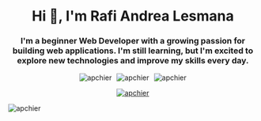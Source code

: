 <h1 align="center">Hi 👋, I'm Rafi Andrea Lesmana</h1>
<h3 align="center">I'm a beginner Web Developer with a growing passion for building web applications. I'm still learning, but I'm excited to explore new technologies and improve my skills every day.</h3>

<div align="center" style="display: flex; justify-content: center; gap: 10px; flex-wrap: wrap;">
  <img src="https://github-readme-stats.vercel.app/api?username=Apchier&theme=vision-friendly-dark&show_icons=true&hide_border=true&count_private=true" alt="apchier" />
  
  <img src="https://github-readme-streak-stats.herokuapp.com/?user=Apchier&theme=vision-friendly-dark&hide_border=true" alt="apchier" />
  
  <img src="https://github-readme-stats.vercel.app/api/top-langs/?username=Apchier&theme=vision-friendly-dark&show_icons=true&hide_border=true&layout=compact" alt="apchier" />
</div>

<p align="center"> 
  <a href="https://github.com/ryo-ma/github-profile-trophy">
    <img align="center" src="https://github-profile-trophy.vercel.app/?username=apchier" alt="apchier" />
  </a> 
</p>

<p align="left">
  <img src="https://komarev.com/ghpvc/?username=apchier&label=Profile%20views&color=0e75b6&style=flat" alt="apchier" />
</p>
